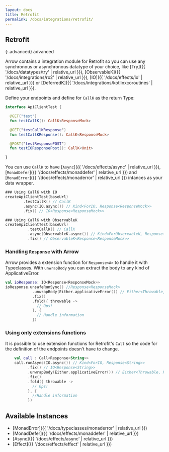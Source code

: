 ```yaml
---
layout: docs
title: Retrofit
permalink: /docs/integrations/retrofit/
---
```


## Retrofit

{:.advanced}
advanced

Arrow contains a integration module for Retrofit so you can use any synchronous or asynchronous datatype of your choice, like [Try]({{ '/docs/datatypes/try' | relative_url }}), [ObservableK]({{ '/docs/integrations/rx2' | relative_url }}), [IO]({{ '/docs/effects/io' | relative_url }}) or [DeferredK]({{ '/docs/integrations/kotlinxcoroutines' | relative_url }}).

Define your endpoints and define for `CallK` as the return Type:

```kotlin
interface ApiClientTest {

  @GET("test")
  fun testCallK(): CallK<ResponseMock>

  @GET("testCallKResponse")
  fun testCallKResponse(): CallK<ResponseMock>

  @POST("testResponsePOST")
  fun testIOResponsePost(): CallK<Unit>

}
```

You can use `CallK` to have [`Async`]({{ '/docs/effects/async' | relative_url }}), [`MonadDefer`]({{ '/docs/effects/monaddefer' | relative_url }}) and [`MonadError`]({{ '/docs/effects/monaderror' | relative_url }}) intances as your data wrapper.

```kotlin
### Using CallK with IO
createApiClientTest(baseUrl)
        .testCallK() // CallK
        .async(IO.async()) // Kind<ForIO, Response<ResponseMock>>
        .fix() // IO<Response<ResponseMock>>
```

```kotlin
### Using CallK with ObservableK
createApiClientTest(baseUrl)
          .testCallK() // CallK
          .async(ObservableK.async()) // Kind<ForObservableK, Response<ResponseMock>>
          .fix() // ObservableK<Response<ResponseMock>>
```

### Handling `Response` with Arrow

Arrow provides a extension function for `Response<A>` to handle it with Typeclasses. With `unwrapBody` you can extract the body to any kind of ApplicativeError.

```kotlin
val ioResponse: IO<Response<ResponseMock>>
ioResponse.unsafeRunSync() //Response<ResponseMock>
            .unwrapBody(Either.applicativeError()) // Either<Throwable, ResponseMock>
            .fix()
            .fold({ throwable ->
              // Ops!
            }, {
              // Handle information
            })
```

### Using only extensions functions

It is possible to use extension functions for Retrofit's `Call` so the code for the definition of the endpoints doesn't have to change.

```kotlin
    val call : Call<Response<String>>
    call.runAsync(IO.async()) // Kind<ForIO, Response<String>>
          .fix() // IO<Response<String>>
          .unwrapBody(Either.applicativeError()) // Either<Throwable, ResponseMock>
          .fix()
          .fold({ throwable ->
            // Ops!
          }, {
            //Handle information
          })    		    
```

## Available Instances
* [MonadError]({{ '/docs/typeclasses/monaderror' | relative_url }})
* [MonadDefer]({{ '/docs/effects/monaddefer' | relative_url }})
* [Async]({{ '/docs/effects/async' | relative_url }})
* [Effect]({{ '/docs/effects/effect' | relative_url }})
